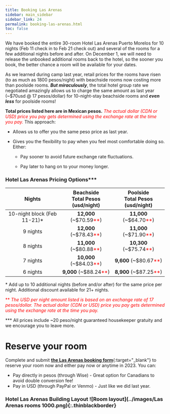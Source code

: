 ```yaml
---
title: Booking Las Arenas
sidebar: main_sidebar
sidebar_link: 24
permalink: booking-las-arenas.html
toc: false
---
```


We have booked the entire 30-room Hotel Las Arenas Puerto Morelos for 10 nights (Feb 11 check in to Feb 21 check out) and several of the rooms for a few additional nights before and after. On December 1, we will need to release the unbooked additional rooms back to the hotel, so the sooner you book, the better chance a room will be available for your dates.

As we learned during camp last year, retail prices for the rooms have risen (to as much as 1800 pesos/night) with beachside rooms now costing more than poolside rooms. ***But miraculously***, the total hotel group rate we negotiated amazingly allows us to charge the same amount as last year (~$70usd @ 17 pesos/dollar) for 10-night-stay beachside rooms and ***even less*** for poolside rooms!

**Total prices listed here are in Mexican pesos.** <span style="color:red">*The actual dollar (CDN or USD) price you pay gets determined using the exchange rate at the time you pay.*</span> This approach:

*  Allows us to offer you the same peso price as last year.

* Gives you the flexibility to pay when you feel most comfortable doing so. Either:

  * Pay sooner to avoid future exchange rate fluctuations.

  * Pay later to hang on to your money longer.

### Hotel Las Arenas Pricing Options***

| Nights | Beachside<br>Total Pesos (usd/night) | Poolside<br>Total Pesos (usd/night) |
| :--------------------------------------------------------: | :----------------------------------: | :----------------------------------: |
| 10-night block (Feb 11-21)* |            **12,000** (~$70.59<span style="color:red">**</span>)            | **11,000** (~$64.70<span style="color:red">**</span>) |
| 9 nights                                                |            **12,000** (~$78.43<span style="color:red">**</span>)            | **11,000** (~$71.90<span style="color:red">**</span>) |
| 8 nights                                                |            **11,000** (~$80.88<span style="color:red">**</span>)            | **10,300** (~$75.74<span style="color:red">**</span>) |
| 7 nights                                                |            **10,000** (~$84.03<span style="color:red">**</span>)            | **9,600** (~$80.67<span style="color:red">**</span>) |
| 6 nights                                                |            **9,000** (~$88.24<span style="color:red">**</span>)            | **8,900** (~$87.25<span style="color:red">**</span>) |

\* Add up to 10 additional nights (before and/or after) for the same price per night. Additional discount available for 21+ nights.

<span style="color:red">\** *The USD per night amount listed is based on an exchange rate of 17 pesos/dollar. The actual dollar (CDN or USD) price you pay gets determined using the exchange rate at the time you pay.*</span>

\*\*\* All prices include ~20 peso/night guaranteed housekeeper gratuity and we encourage you to leave more.

# Reserve your room
Complete and submit [**the Las Arenas booking form**](https://docs.google.com/forms/d/e/1FAIpQLSct3SrTHl76pMYcZ5z9-eWdLCjCXzf4igqfVk689qA42YuyWA/viewform){:target="_blank"} to reserve your room now and either pay now or anytime in 2023. You can:

* Pay directly in pesos (through Wise) - Great option for Canadians to avoid double conversion fee!
* Pay in USD (through PayPal or Venmo) - Just like we did last year.

<!-- Keep next two lines on one to lessen vertical spacing -->
### Hotel Las Arenas Building Layout ![Room layout](../images/Las Arenas rooms 1000.png){:.thinblackborder}